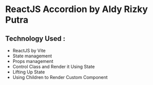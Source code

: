 # ReactJS Accordion by Aldy Rizky Putra

## Technology Used :

- ReactJS by Vite
- State management
- Props management
- Control Class and Render it Using State
- Lifting Up State
- Using Children to Render Custom Component
